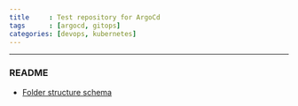 ```yaml
---
title     : Test repository for ArgoCd
tags      : [argocd, gitops]
categories: [devops, kubernetes]
---
```

---
### README

- [Folder structure schema](docs/filetree.md)
